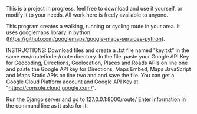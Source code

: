 This is a project in progress, feel free to download and use it yourself, or modify it to your needs.
All work here is freely available to anyone.

This program creates a walking, running or cycling route in your area.
It uses googlemaps library in python: (https://github.com/googlemaps/google-maps-services-python).

INSTRUCTIONS:
Download files and create a .txt file named "key.txt" in the same env/routefinder/route directory. In the file, paste your Google API Key for Geocoding, Directions, Geolocation, Places and Roads APIs on line one and paste the Google API key for Directions, Maps Embed, Maps JavaScript and Maps Static APIs on line two and and save the file. You can get a Google Cloud Platform account and Google API Key at "https://console.cloud.google.com/".

Run the Django server and go to 127.0.0.1:8000/route/
Enter information in the command line as it asks for it.
